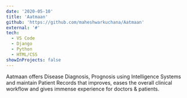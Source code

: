 ```yaml
---
date: '2020-05-10'
title: 'Aatmaan'
github: 'https://github.com/maheshwarkuchana/Aatmaan'
external: '#'
tech:
  - VS Code
  - Django
  - Python
  - HTML/CSS
showInProjects: false
---
```


Aatmaan offers Disease Diagnosis, Prognosis using Intelligence Systems and maintain Patient Records that improves, eases the overall clinical workflow and gives immense experience for doctors & patients. 

